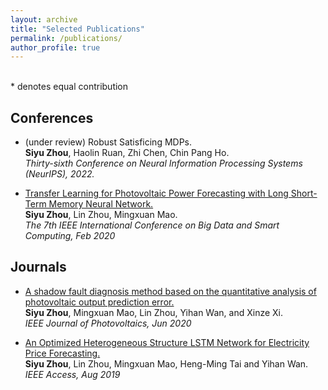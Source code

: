 ```yaml
---
layout: archive
title: "Selected Publications"
permalink: /publications/
author_profile: true
---
```

<br>
* denotes equal contribution


## Conferences
* (under review) Robust Satisficing MDPs. <br>
 **Siyu Zhou**, Haolin Ruan, Zhi Chen, Chin Pang Ho. <br>
<i>  Thirty-sixth Conference on Neural Information Processing Systems (NeurIPS), 2022. </i> <br>

* [Transfer Learning for Photovoltaic Power Forecasting with Long Short-Term Memory Neural Network.](https://ieeexplore.ieee.org/document/9070676) <br>
 **Siyu Zhou**, Lin Zhou, Mingxuan Mao. <br>
<i> The 7th IEEE International Conference on Big Data and Smart Computing, Feb 2020 </i> <br>

## Journals
* [A shadow fault diagnosis method based on the quantitative analysis of photovoltaic output prediction error.](https://ieeexplore.ieee.org/document/9099623) <br>
 **Siyu Zhou**, Mingxuan Mao, Lin Zhou, Yihan Wan, and Xinze Xi. <br>
<i> IEEE Journal of Photovoltaics, Jun 2020 </i> <br>

* [An Optimized Heterogeneous Structure LSTM Network for Electricity Price Forecasting.](https://ieeexplore.ieee.org/document/8787887) <br>
 **Siyu Zhou**, Lin Zhou, Mingxuan Mao, Heng-Ming Tai and Yihan Wan. <br>
<i> IEEE Access, Aug 2019 </i> <br>
